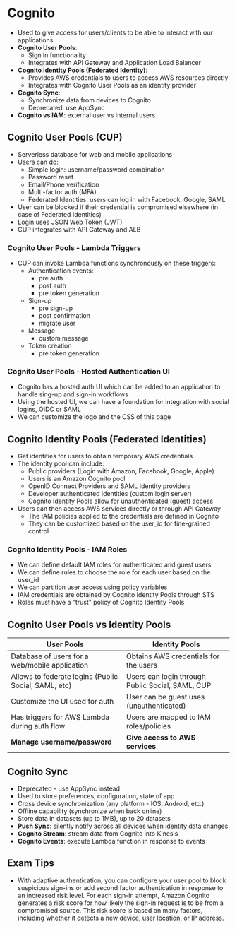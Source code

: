 # Cognito

- Used to give access for users/clients to be able to interact with our applications.
- **Cognito User Pools**:
  - Sign in functionality
  - Integrates with API Gateway and Application Load Balancer
- **Cognito Identity Pools (Federated Identity)**:
  - Provides AWS credentials to users to access AWS resources directly
  - Integrates with Cognito User Pools as an identity provider
- **Cognito Sync**:
  - Synchronize data from devices to Cognito
  - Deprecated: use AppSync
- **Cognito vs IAM**: external user vs internal users

## Cognito User Pools (CUP)

- Serverless database for web and mobile applications
- Users can do:
  - Simple login: username/password combination
  - Password reset
  - Email/Phone verification
  - Multi-factor auth (MFA)
  - Federated Identities: users can log in with Facebook, Google, SAML
- User can be blocked if their credential is compromised elsewhere (in case of Federated Identities)
- Login uses JSON Web Token (JWT)
- CUP integrates with API Gateway and ALB

### Cognito User Pools - Lambda Triggers

- CUP can invoke Lambda functions synchronously on these triggers:
  - Authentication events:
    - pre auth
    - post auth
    - pre token generation
  - Sign-up
    - pre sign-up
    - post confirmation
    - migrate user
  - Message
    - custom message
  - Token creation
    - pre token generation

### Cognito User Pools - Hosted Authentication UI

- Cognito has a hosted auth UI which can be added to an application to handle sing-up and sign-in workflows
- Using the hosted UI, we can have a foundation for integration with social logins, OIDC or SAML
- We can customize the logo and the CSS of this page

## Cognito Identity Pools (Federated Identities)

- Get identities for users to obtain temporary AWS credentials
- The identity pool can include:
  - Public providers (Login with Amazon, Facebook, Google, Apple)
  - Users is an Amazon Cognito pool
  - OpenID Connect Providers and SAML Identity providers
  - Developer authenticated identities (custom login server)
  - Cognito Identity Pools allow for unauthenticated (guest) access
- Users can then access AWS services directly or through API Gateway
  - The IAM policies applied to the credentials are defined in Cognito
  - They can be customized based on the user_id for fine-grained control

### Cognito Identity Pools - IAM Roles

- We can define default IAM roles for authenticated and guest users
- We can define rules to choose the role for each user based on the user_id
- We can partition user access using policy variables
- IAM credentials are obtained by Cognito Identity Pools through STS
- Roles must have a "trust" policy of Cognito Identity Pools

## Cognito User Pools vs Identity Pools

| User Pools                                           | Identity Pools                                   |
| ---------------------------------------------------- | ------------------------------------------------ |
| Database of users for a web/mobile application       | Obtains AWS credentials for the users            |
| Allows to federate logins (Public Social, SAML, etc) | Users can login through Public Social, SAML, CUP |
| Customize the UI used for auth                       | User can be guest uses (unauthenticated)         |
| Has triggers for AWS Lambda during auth flow         | Users are mapped to IAM roles/policies           |
| **Manage username/password**                         | **Give access to AWS services**                  |

## Cognito Sync

- Deprecated - use AppSync instead
- Used to store preferences, configuration, state of app
- Cross device synchronization (any platform - IOS, Android, etc.)
- Offline capability (synchronize when back online)
- Store data in datasets (up to 1MB), up to 20 datasets
- **Push Sync**: silently notify across all devices when identity data changes
- **Cognito Stream**: stream data from Cognito into Kinesis
- **Cognito Events**: execute Lambda function in response to events

## Exam Tips

- With adaptive authentication, you can configure your user pool to block suspicious sign-ins or add second factor authentication in response to an increased risk level. For each sign-in attempt, Amazon Cognito generates a risk score for how likely the sign-in request is to be from a compromised source. This risk score is based on many factors, including whether it detects a new device, user location, or IP address.
